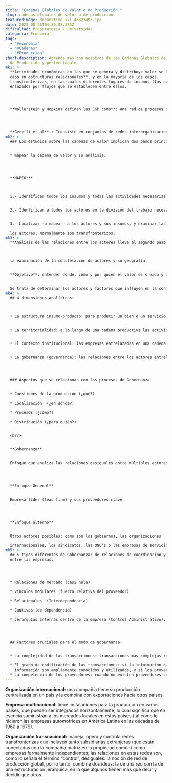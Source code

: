 ```yaml
---
title: "Cadenas Globales de Valor o de Producción "
slug: cadenas-globales-de-valor-o-de-produccion
featuredimage: dreamstime_xxl_43327493.jpg
date: 2022-08-26T04:30:08.385Z
dificultad: Preparatoria / Universidad
categoria: Economia
tags:
  - "#economia"
  - "#Cadenas"
  - "#Produccion"
short-description: Aprende mas con nosotros de las Cadenas Globales de Valor o
  de Producción y perfecciónalo
mk1: >-
  **Actividades económicas en las que se genera y distribuye valor se llevan a
  cabo en estructuras relacionales**, y en la mayoría de los casos
  transfronterizas, en las cuales diferentes lugares de insumos (los nodos) son
  enlazados por flujos que se establecen entre ellos.




  **Wallerstein y Hopkins definen las CGP como**: una red de procesos de trabajo y de producción cuyo resultado final es un producto terminado.




  **Gereffi et al**.: “consiste en conjuntos de redes interorganizacionales concentradas alrededor de una mercancía o producto, que enlaza hogares, empresas y países, dentro de la economía mundial.”
mk2: >-
  ### Los estudios sobre las cadenas de valor implican dos pasos principales: 


  * mapear la cadena de valor y su análisis.




  **MAPEO:** 



  1.- Identificar todos los insumos y todas las actividades necesarias para producir un bien o un servicio. Se trata, entonces, de determinar los insumos tangibles (como materias primas) e intangibles (como conocimientos) requeridos.


  2.- Identificar a todos los actores en la división del trabajo necesario para producir algo (por ejemplo, empresas, Estados, hogares, individuos, grupos sociales).


  3.- Localizar –o mapear– a los actores y sus insumos, y examinar las relaciones que existen entre

  los actores. Normalmente son transfronterizos.
mk3: >-
  **Análisis de las relaciones entre los actores lleva al segundo paso:** 



  la examinación de la constelación de actores y su geografía. 


  **Objetivo**: entender dónde, cómo y por quién el valor es creado y distribuido a lo largo de una cadena o en una red de producción, y cuáles son las oportunidades y los obstáculos para el desarrollo económico. 


  Se trata de determinar los actores y factores que influyen en la configuración concreta de una cadena, como por ejemplo la localización de las actividades, o el desarrollo de la competitividad en un lugar particular.
mk4: >-
  ## 4 dimensiones analíticas:



  • La estructura insumo-producto: para producir un bien o un servicio, varios componentes tangibles e intangibles (que a su vez son resultado de las actividades generadoras de valor) están conectados, con lo cual más valor es añadido.


  • La territorialidad: a lo largo de una cadena productiva las actividades generadoras de valor no se distribuyen de manera uniforme. Más bien tienen una geografía particular. Por lo tanto, la división del trabajo en una red de producción es a la vez funcional y espacial.


  • El contexto institucional: las empresas entrelazadas en una cadena de valor están arraigadas en contextos locales, nacionales e internacionales, por lo cual están sujetas a las condiciones institucionales y a las regulaciones en distintos niveles.


  • La gobernanza (governance): las relaciones entre los actores entrelazados en una cadena productiva no se desarrollan de una manera accidental o caótica. Son organizadas y coordinadas. Configurar una red de producción en esencia es la tarea de decidir qué se produce, en dónde y cómo, y determinar también cómo se distribuye el valor. La gobernanza se refiere, entonces, a las “relaciones de autoridad y de poder que determinan cómo se asignan y fluyen los recursos financieros, materiales y humanos dentro de una cadena”. (Gereffi 1994: 97)




  ### Aspectos que se relacionan con los procesos de Gobernanza


  * Cuestiones de la producción (¿qué?)

  * Localización  (¿en dónde?)

  * Procesos (¿cómo?)

  * Distribución (¿para quién?)


  <br/>


  **Gobernanza** 


  Enfoque que analiza las relaciones desiguales entre múltiples actores y en varias escalas de la división del trabajo.




  **Enfoque General**


  Empresa líder (lead firm) y sus proveedores clave




  **Enfoque alterno**


  Otros actores posibles: como son los gobiernos, las organizaciones

  internacionales, los sindicatos, las ONG’s o las empresas de servicios al productor
mk5: >-
  ## 5 tipos diferentes de Gobernanza: de relaciones de coordinación y control
  entre las empresas:




  * Relaciones de mercado (casi nula) 

  * Vínculos modulares (fuerza relativa del proveedor)

  * Relacionales  (Interdependencia)

  * Cautivos (de dependencia)

  * Jerarquías internas dentro de la empresa (Control Administrativo).




  ## Factores cruciales para el modo de gobernanza:


  * La complejidad de las transacciones: transacciones más complejas requieren mayor interacción entre los actores y formas más fuertes de la gobernanza. Por ende, las transacciones complejas serán susceptibles de ser asociadas con los patrones de gobernanza modular, relacional o cautiva.

  * El grado de codificación de las transacciones: si la información que debe transmitirse en una transacción no es compleja puede ser pasada a otra empresa con relativa facilidad, a menudo utilizando tecnologías avanzadas de la información. Si los esquemas de codificación de la
    información son ampliamente conocidos y utilizados, y si los proveedores tienen la competencia de actuar con base en esta información codificada, emergen formas de gobernanza modulares. Si la interacción entre empresa líder y proveedor debe ser más intensa, porque la información no es codificable o se decodifica de manera difícil, van a emerger formas de gobernanza relacionales.
  * La competencia de los proveedores: cuando no existen proveedores competentes, capaces de actuar sobre la información compleja recibida por las empresas líderes, éstas van a internalizar la función dentro de ellas mismas (forma de gobernanza: jerarquía) o a subcontratar a proveedores a los que supervisarán y controlarán en forma estrecha (relaciones cautivas).
---
```

**Organización internacional:** una compañía tiene su producción centralizada en un país y la combina con exportaciones hacía otros países. 

**Empresa multinacional**: tiene instalaciones para la producción en varios países, que pueden ser integrados horizontalmente, lo cual significa que en esencia suministran a los mercados locales en estos países (tal como lo hicieron las empresas automotrices en América Latina en las décadas de 1960 a 1979).

**Organización transnacional:** maneja, opera y controla redes transfronterizas
que incluyen tanto subsidiarias extranjeras (que están conectadas con la compañía matriz en la propiedad común) como empresas formalmente independientes; las relaciones en estas redes son, como lo señala el término “control”, desiguales: la noción de red de producción global, por lo tanto, combina dos ideas: la de una red con la de una estructuración jerárquica, en la que algunos tienen más que decir y decidir que otros.